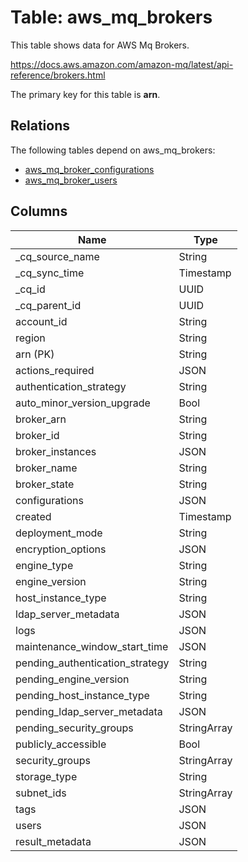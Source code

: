 # Table: aws_mq_brokers

This table shows data for AWS Mq Brokers.

https://docs.aws.amazon.com/amazon-mq/latest/api-reference/brokers.html

The primary key for this table is **arn**.

## Relations

The following tables depend on aws_mq_brokers:
  - [aws_mq_broker_configurations](aws_mq_broker_configurations)
  - [aws_mq_broker_users](aws_mq_broker_users)

## Columns

| Name          | Type          |
| ------------- | ------------- |
|_cq_source_name|String|
|_cq_sync_time|Timestamp|
|_cq_id|UUID|
|_cq_parent_id|UUID|
|account_id|String|
|region|String|
|arn (PK)|String|
|actions_required|JSON|
|authentication_strategy|String|
|auto_minor_version_upgrade|Bool|
|broker_arn|String|
|broker_id|String|
|broker_instances|JSON|
|broker_name|String|
|broker_state|String|
|configurations|JSON|
|created|Timestamp|
|deployment_mode|String|
|encryption_options|JSON|
|engine_type|String|
|engine_version|String|
|host_instance_type|String|
|ldap_server_metadata|JSON|
|logs|JSON|
|maintenance_window_start_time|JSON|
|pending_authentication_strategy|String|
|pending_engine_version|String|
|pending_host_instance_type|String|
|pending_ldap_server_metadata|JSON|
|pending_security_groups|StringArray|
|publicly_accessible|Bool|
|security_groups|StringArray|
|storage_type|String|
|subnet_ids|StringArray|
|tags|JSON|
|users|JSON|
|result_metadata|JSON|